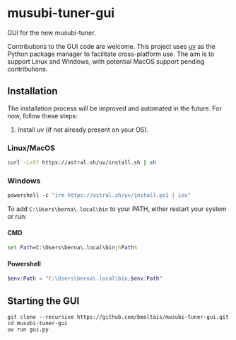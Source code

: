 # musubi-tuner-gui

GUI for the new musubi-tuner.

Contributions to the GUI code are welcome. This project uses [uv](https://github.com/astral-sh/uv) as the Python package manager to facilitate cross-platform use. The aim is to support Linux and Windows, with potential MacOS support pending contributions.

## Installation

The installation process will be improved and automated in the future. For now, follow these steps:

1. Install uv (if not already present on your OS).

### Linux/MacOS

```sh
curl -LsSf https://astral.sh/uv/install.sh | sh
```

### Windows

```powershell
powershell -c "irm https://astral.sh/uv/install.ps1 | iex"
```

To add `C:\Users\berna\.local\bin` to your PATH, either restart your system or run:

#### CMD

```cmd
set Path=C:\Users\berna\.local\bin;%Path%
```

#### Powershell

```powershell
$env:Path = "C:\Users\berna\.local\bin;$env:Path"
```

## Starting the GUI

```shell
git clone --recursive https://github.com/bmaltais/musubi-tuner-gui.git
cd musubi-tuner-gui
uv run gui.py
```
